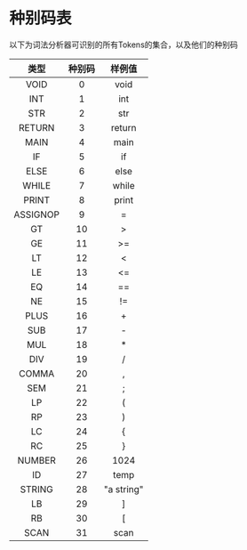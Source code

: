 # 种别码表

以下为词法分析器可识别的所有Tokens的集合，以及他们的种别码

|   类型   | 种别码 |   样例值   |
| :------: | :----: | :--------: |
|   VOID   |   0    |    void    |
|   INT    |   1    |    int     |
|   STR    |   2    |    str     |
|  RETURN  |   3    |   return   |
|   MAIN   |   4    |    main    |
|    IF    |   5    |     if     |
|   ELSE   |   6    |    else    |
|  WHILE   |   7    |   while    |
|  PRINT   |   8    |   print    |
| ASSIGNOP |   9    |     =      |
|    GT    |   10   |     >      |
|    GE    |   11   |     >=     |
|    LT    |   12   |     <      |
|    LE    |   13   |     <=     |
|    EQ    |   14   |     ==     |
|    NE    |   15   |     !=     |
|   PLUS   |   16   |     +      |
|   SUB    |   17   |     -      |
|   MUL    |   18   |     *      |
|   DIV    |   19   |     /      |
|  COMMA   |   20   |     ,      |
|   SEM    |   21   |     ;      |
|    LP    |   22   |     (      |
|    RP    |   23   |     )      |
|    LC    |   24   |     {      |
|    RC    |   25   |     }      |
|  NUMBER  |   26   |    1024    |
|    ID    |   27   |    temp    |
|  STRING  |   28   | "a string" |
|    LB    |   29   |     ]      |
|    RB    |   30   |     [      |
|   SCAN   |   31   |    scan    |